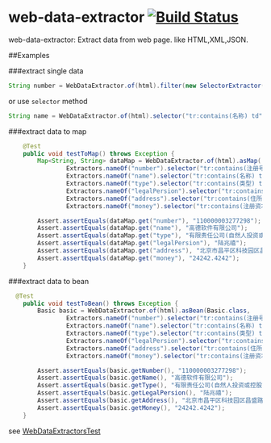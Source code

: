 # web-data-extractor [![Build Status](https://travis-ci.org/fivesmallq/web-data-extractor.svg)](https://travis-ci.org/fivesmallq/web-data-extractor)

web-data-extractor: Extract data from web page. like HTML,XML,JSON.

##Examples

###extract single data

````java
String number = WebDataExtractor.of(html).filter(new SelectorExtractor("tr:contains(名称) td", "0")).asString();
````

or use ``selector`` method

````java
String name = WebDataExtractor.of(html).selector("tr:contains(名称) td", "0").asString();
````

###extract data to map

````java
    @Test
    public void testToMap() throws Exception {
        Map<String, String> dataMap = WebDataExtractor.of(html).asMap(
                Extractors.nameOf("number").selector("tr:contains(注册号) td", "0"),
                Extractors.nameOf("name").selector("tr:contains(名称) td", "1"),
                Extractors.nameOf("type").selector("tr:contains(类型) td", "0"),
                Extractors.nameOf("legalPersion").selector("tr:contains(法定代表人) td", "1"),
                Extractors.nameOf("address").selector("tr:contains(住所) td", "0"),
                Extractors.nameOf("money").selector("tr:contains(注册资本) td", "0").regex("\\d+.\\d+"));

        Assert.assertEquals(dataMap.get("number"), "110000003277298");
        Assert.assertEquals(dataMap.get("name"), "高德软件有限公司");
        Assert.assertEquals(dataMap.get("type"), "有限责任公司(自然人投资或控股)");
        Assert.assertEquals(dataMap.get("legalPersion"), "陆兆禧");
        Assert.assertEquals(dataMap.get("address"), "北京市昌平区科技园区昌盛路18号B1座1-5层");
        Assert.assertEquals(dataMap.get("money"), "24242.4242");
    }
  ````
  
###extract data to bean

````java
  @Test
    public void testToBean() throws Exception {
        Basic basic = WebDataExtractor.of(html).asBean(Basic.class,
                Extractors.nameOf("number").selector("tr:contains(注册号) td", "0"),
                Extractors.nameOf("name").selector("tr:contains(名称) td", "1"),
                Extractors.nameOf("type").selector("tr:contains(类型) td", "0"),
                Extractors.nameOf("legalPersion").selector("tr:contains(法定代表人) td", "1"),
                Extractors.nameOf("address").selector("tr:contains(住所) td", "0"),
                Extractors.nameOf("money").selector("tr:contains(注册资本) td", "0").regex("\\d+.\\d+"));

        Assert.assertEquals(basic.getNumber(), "110000003277298");
        Assert.assertEquals(basic.getName(), "高德软件有限公司");
        Assert.assertEquals(basic.getType(), "有限责任公司(自然人投资或控股)");
        Assert.assertEquals(basic.getLegalPersion(), "陆兆禧");
        Assert.assertEquals(basic.getAddress(), "北京市昌平区科技园区昌盛路18号B1座1-5层");
        Assert.assertEquals(basic.getMoney(), "24242.4242");
    }
````

see [WebDataExtractorsTest](https://github.com/fivesmallq/web-data-extractor/blob/master/src/test/java/im/nll/data/extractor/WebDataExtractorsTest.java)
